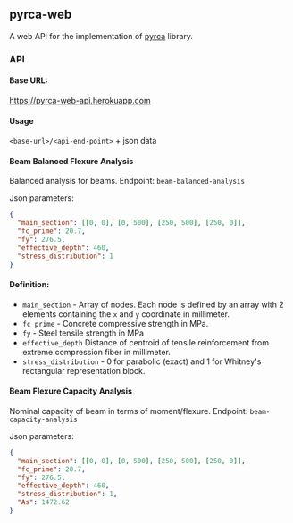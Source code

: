 pyrca-web
---
A web API for the implementation of [pyrca]() library.

### API
#### Base URL:
https://pyrca-web-api.herokuapp.com

#### Usage
```<base-url>/<api-end-point>``` + json data


#### Beam Balanced Flexure Analysis
Balanced analysis for beams.
Endpoint: ```beam-balanced-analysis```

Json parameters:
```json
{
  "main_section": [[0, 0], [0, 500], [250, 500], [250, 0]],
  "fc_prime": 20.7,
  "fy": 276.5,
  "effective_depth": 460,
  "stress_distribution": 1
}
```

#### Definition:
- ```main_section``` - Array of nodes. Each node is defined by an array with 2 elements containing the ```x``` and ```y``` coordinate in millimeter.  
- ```fc_prime``` - Concrete compressive strength in MPa.
- ```fy``` - Steel tensile strength in MPa
- ```effective_depth``` Distance of centroid of tensile reinforcement from extreme compression fiber in millimeter.
- ```stress_distribution``` - 0 for parabolic (exact) and 1 for Whitney's rectangular representation block.

#### Beam Flexure Capacity Analysis
Nominal capacity of beam in terms of moment/flexure.
Endpoint: ```beam-capacity-analysis```

Json parameters:
```json
{
  "main_section": [[0, 0], [0, 500], [250, 500], [250, 0]],
  "fc_prime": 20.7,
  "fy": 276.5,
  "effective_depth": 460,
  "stress_distribution": 1,
  "As": 1472.62
}
```
